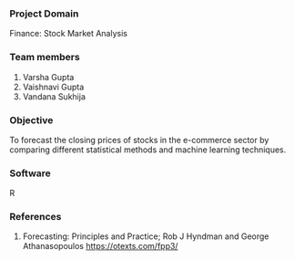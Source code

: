 ### Project Domain
Finance: Stock Market Analysis

### Team members
1. Varsha Gupta
2. Vaishnavi Gupta
3. Vandana Sukhija

### Objective
To forecast the closing prices of stocks in the e-commerce sector by comparing different statistical methods and machine learning techniques.

### Software
R

### References
1. Forecasting: Principles and Practice; Rob J Hyndman and George Athanasopoulos
   https://otexts.com/fpp3/


